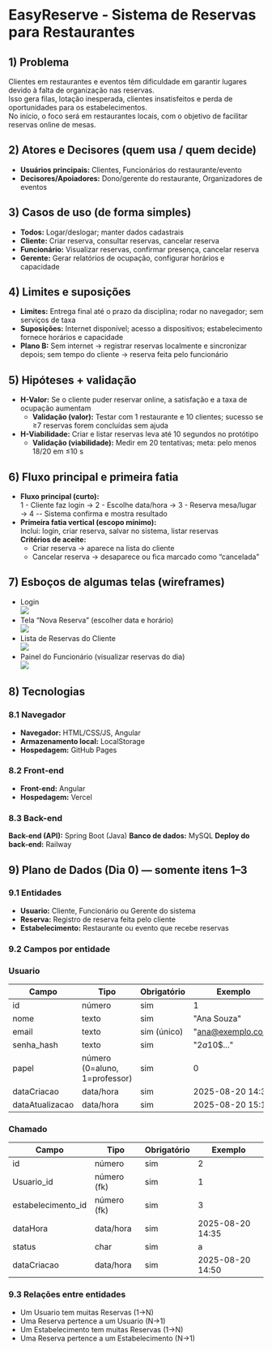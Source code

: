 ﻿# EasyReserve - Sistema de Reservas para Restaurantes

## 1) Problema
Clientes em restaurantes e eventos têm dificuldade em garantir lugares devido à falta de organização nas reservas.  
Isso gera filas, lotação inesperada, clientes insatisfeitos e perda de oportunidades para os estabelecimentos.  
No início, o foco será em restaurantes locais, com o objetivo de facilitar reservas online de mesas.

## 2) Atores e Decisores (quem usa / quem decide)
- **Usuários principais:** Clientes, Funcionários do restaurante/evento  
- **Decisores/Apoiadores:** Dono/gerente do restaurante, Organizadores de eventos


## 3) Casos de uso (de forma simples)
- **Todos:** Logar/deslogar; manter dados cadastrais  
- **Cliente:** Criar reserva, consultar reservas, cancelar reserva  
- **Funcionário:** Visualizar reservas, confirmar presença, cancelar reserva  
- **Gerente:** Gerar relatórios de ocupação, configurar horários e capacidade

## 4) Limites e suposições
- **Limites:** Entrega final até o prazo da disciplina; rodar no navegador; sem serviços de taxa  
- **Suposições:** Internet disponível; acesso a dispositivos; estabelecimento fornece horários e capacidade  
- **Plano B:** Sem internet → registrar reservas localmente e sincronizar depois; sem tempo do cliente → reserva feita pelo funcionário


## 5) Hipóteses + validação
- **H-Valor:** Se o cliente puder reservar online, a satisfação e a taxa de ocupação aumentam  
  - **Validação (valor):** Testar com 1 restaurante e 10 clientes; sucesso se ≥7 reservas forem concluídas sem ajuda  
- **H-Viabilidade:** Criar e listar reservas leva até 10 segundos no protótipo  
  - **Validação (viabilidade):** Medir em 20 tentativas; meta: pelo menos 18/20 em ≤10 s



## 6) Fluxo principal e primeira fatia
- **Fluxo principal (curto):**  
    1 - Cliente faz login → 2 - Escolhe data/hora → 3 - Reserva mesa/lugar → 4 -- Sistema confirma e mostra resultado
- **Primeira fatia vertical (escopo mínimo):**  
  Inclui: login, criar reserva, salvar no sistema, listar reservas  
  **Critérios de aceite:**  
  - Criar reserva → aparece na lista do cliente  
  - Cancelar reserva → desaparece ou fica marcado como “cancelada”


## 7) Esboços de algumas telas (wireframes)
- Login  
  <img src="./imgsReadme/TelaLogin.png">
- Tela “Nova Reserva” (escolher data e horário)  
  <img src="./imgsReadme/CadastroReserva.png">
- Lista de Reservas do Cliente  
  <img src="./imgsReadme/ReservasUsuario.png">
- Painel do Funcionário (visualizar reservas do dia)  
  <img src="./imgsReadme/RelatorioFuncionario.png">



## 8) Tecnologias

### 8.1 Navegador
- **Navegador:** HTML/CSS/JS, Angular  
- **Armazenamento local:** LocalStorage 
- **Hospedagem:** GitHub Pages

### 8.2 Front-end 
- **Front-end:** Angular  
- **Hospedagem:** Vercel

### 8.3 Back-end
**Back-end (API):** Spring Boot (Java)
**Banco de dados:** MySQL
**Deploy do back-end:** Railway

## 9) Plano de Dados (Dia 0) — somente itens 1–3


### 9.1 Entidades
- **Usuario:** Cliente, Funcionário ou Gerente do sistema  
- **Reserva:** Registro de reserva feita pelo cliente  
- **Estabelecimento:** Restaurante ou evento que recebe reservas

### 9.2 Campos por entidade
<!-- Use tipos simples: uuid, texto, número, data/hora, booleano, char. -->

### Usuario
| Campo           | Tipo                          | Obrigatório | Exemplo            |
|-----------------|-------------------------------|-------------|--------------------|
| id              | número                        | sim         | 1                  |
| nome            | texto                         | sim         | "Ana Souza"        |
| email           | texto                         | sim (único) | "ana@exemplo.com"  |
| senha_hash      | texto                         | sim         | "$2a$10$..."       |
| papel           | número (0=aluno, 1=professor) | sim         | 0                  |
| dataCriacao     | data/hora                     | sim         | 2025-08-20 14:30   |
| dataAtualizacao | data/hora                     | sim         | 2025-08-20 15:10   |

### Chamado
| Campo               | Tipo               | Obrigatório | Exemplo                 |
|-----------------    |--------------------|-------------|-------------------------|
| id                  | número             | sim         | 2                       |
| Usuario_id          | número (fk)        | sim         | 1                       |
| estabelecimento_id  | número (fk)        | sim         | 3                       |
| dataHora            | data/hora          | sim         | 2025-08-20 14:35        |
| status              | char               | sim         | a | b                   |
| dataCriacao         | data/hora          | sim         | 2025-08-20 14:50        |

### 9.3 Relações entre entidades
- Um Usuario tem muitas Reservas (1→N)  
- Uma Reserva pertence a um Usuario (N→1)  
- Um Estabelecimento tem muitas Reservas (1→N)  
- Uma Reserva pertence a um Estabelecimento (N→1)





